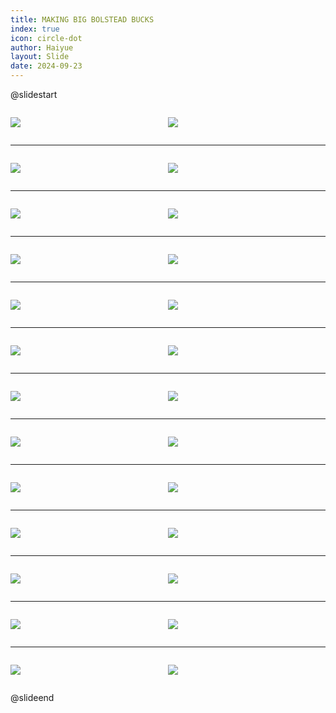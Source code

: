 ```yaml
---
title: MAKING BIG BOLSTEAD BUCKS
index: true
icon: circle-dot
author: Haiyue
layout: Slide
date: 2024-09-23
---
```

 
@slidestart

<div style="display:flex">
<div style="flex:1">

![](https://raw.githubusercontent.com/yclord/reading/refs/heads/master/english/Level-X/MAKING%20BIG%20BOLSTEAD%20BUCKS/001.webp)
</div>
<div style="flex:1">

![](https://raw.githubusercontent.com/yclord/reading/refs/heads/master/english/Level-X/MAKING%20BIG%20BOLSTEAD%20BUCKS/002.webp)
</div>
</div>

---

<div style="display:flex">
<div style="flex:1">

![](https://raw.githubusercontent.com/yclord/reading/refs/heads/master/english/Level-X/MAKING%20BIG%20BOLSTEAD%20BUCKS/003.webp)
</div>
<div style="flex:1">

![](https://raw.githubusercontent.com/yclord/reading/refs/heads/master/english/Level-X/MAKING%20BIG%20BOLSTEAD%20BUCKS/004.webp)
</div>
</div>

---

<div style="display:flex">
<div style="flex:1">

![](https://raw.githubusercontent.com/yclord/reading/refs/heads/master/english/Level-X/MAKING%20BIG%20BOLSTEAD%20BUCKS/005.webp)
</div>
<div style="flex:1">

![](https://raw.githubusercontent.com/yclord/reading/refs/heads/master/english/Level-X/MAKING%20BIG%20BOLSTEAD%20BUCKS/006.webp)
</div>
</div>

---

<div style="display:flex">
<div style="flex:1">

![](https://raw.githubusercontent.com/yclord/reading/refs/heads/master/english/Level-X/MAKING%20BIG%20BOLSTEAD%20BUCKS/007.webp)
</div>
<div style="flex:1">

![](https://raw.githubusercontent.com/yclord/reading/refs/heads/master/english/Level-X/MAKING%20BIG%20BOLSTEAD%20BUCKS/008.webp)
</div>
</div>

---

<div style="display:flex">
<div style="flex:1">

![](https://raw.githubusercontent.com/yclord/reading/refs/heads/master/english/Level-X/MAKING%20BIG%20BOLSTEAD%20BUCKS/009.webp)
</div>
<div style="flex:1">

![](https://raw.githubusercontent.com/yclord/reading/refs/heads/master/english/Level-X/MAKING%20BIG%20BOLSTEAD%20BUCKS/010.webp)
</div>
</div>

---

<div style="display:flex">
<div style="flex:1">

![](https://raw.githubusercontent.com/yclord/reading/refs/heads/master/english/Level-X/MAKING%20BIG%20BOLSTEAD%20BUCKS/011.webp)
</div>
<div style="flex:1">

![](https://raw.githubusercontent.com/yclord/reading/refs/heads/master/english/Level-X/MAKING%20BIG%20BOLSTEAD%20BUCKS/012.webp)
</div>
</div>

---

<div style="display:flex">
<div style="flex:1">

![](https://raw.githubusercontent.com/yclord/reading/refs/heads/master/english/Level-X/MAKING%20BIG%20BOLSTEAD%20BUCKS/013.webp)
</div>
<div style="flex:1">

![](https://raw.githubusercontent.com/yclord/reading/refs/heads/master/english/Level-X/MAKING%20BIG%20BOLSTEAD%20BUCKS/014.webp)
</div>
</div>

---

<div style="display:flex">
<div style="flex:1">

![](https://raw.githubusercontent.com/yclord/reading/refs/heads/master/english/Level-X/MAKING%20BIG%20BOLSTEAD%20BUCKS/015.webp)
</div>
<div style="flex:1">

![](https://raw.githubusercontent.com/yclord/reading/refs/heads/master/english/Level-X/MAKING%20BIG%20BOLSTEAD%20BUCKS/016.webp)
</div>
</div>

---

<div style="display:flex">
<div style="flex:1">

![](https://raw.githubusercontent.com/yclord/reading/refs/heads/master/english/Level-X/MAKING%20BIG%20BOLSTEAD%20BUCKS/017.webp)
</div>
<div style="flex:1">

![](https://raw.githubusercontent.com/yclord/reading/refs/heads/master/english/Level-X/MAKING%20BIG%20BOLSTEAD%20BUCKS/018.webp)
</div>
</div>

---

<div style="display:flex">
<div style="flex:1">

![](https://raw.githubusercontent.com/yclord/reading/refs/heads/master/english/Level-X/MAKING%20BIG%20BOLSTEAD%20BUCKS/019.webp)
</div>
<div style="flex:1">

![](https://raw.githubusercontent.com/yclord/reading/refs/heads/master/english/Level-X/MAKING%20BIG%20BOLSTEAD%20BUCKS/020.webp)
</div>
</div>

---

<div style="display:flex">
<div style="flex:1">

![](https://raw.githubusercontent.com/yclord/reading/refs/heads/master/english/Level-X/MAKING%20BIG%20BOLSTEAD%20BUCKS/021.webp)
</div>
<div style="flex:1">

![](https://raw.githubusercontent.com/yclord/reading/refs/heads/master/english/Level-X/MAKING%20BIG%20BOLSTEAD%20BUCKS/022.webp)
</div>
</div>

---

<div style="display:flex">
<div style="flex:1">

![](https://raw.githubusercontent.com/yclord/reading/refs/heads/master/english/Level-X/MAKING%20BIG%20BOLSTEAD%20BUCKS/023.webp)
</div>
<div style="flex:1">

![](https://raw.githubusercontent.com/yclord/reading/refs/heads/master/english/Level-X/MAKING%20BIG%20BOLSTEAD%20BUCKS/024.webp)
</div>
</div>

---

<div style="display:flex">
<div style="flex:1">

![](https://raw.githubusercontent.com/yclord/reading/refs/heads/master/english/Level-X/MAKING%20BIG%20BOLSTEAD%20BUCKS/025.webp)
</div>
<div style="flex:1">

![](https://raw.githubusercontent.com/yclord/reading/refs/heads/master/english/Level-X/MAKING%20BIG%20BOLSTEAD%20BUCKS/026.webp)
</div>
</div>

@slideend